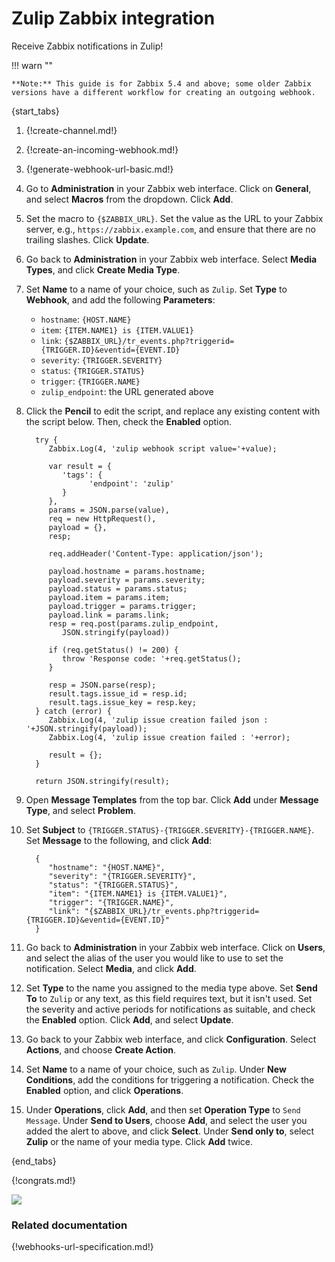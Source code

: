 # Zulip Zabbix integration

Receive Zabbix notifications in Zulip!

!!! warn ""

    **Note:** This guide is for Zabbix 5.4 and above; some older Zabbix
    versions have a different workflow for creating an outgoing webhook.

{start_tabs}

1. {!create-channel.md!}

1. {!create-an-incoming-webhook.md!}

1. {!generate-webhook-url-basic.md!}

1. Go to **Administration** in your Zabbix web interface. Click on
   **General**, and select **Macros** from the dropdown. Click **Add**.

1. Set the macro to `{$ZABBIX_URL}`. Set the value as the URL to your
   Zabbix server, e.g., `https://zabbix.example.com`, and ensure that there
   are no trailing slashes. Click **Update**.

1. Go back to **Administration** in your Zabbix web interface. Select
   **Media Types**, and click **Create Media Type**.

1. Set **Name** to a name of your choice, such as `Zulip`. Set **Type** to
   **Webhook**, and add the following **Parameters**:

    * `hostname`: `{HOST.NAME}`
    * `item`: `{ITEM.NAME1} is {ITEM.VALUE1}`
    * `link`: `{$ZABBIX_URL}/tr_events.php?triggerid={TRIGGER.ID}&eventid={EVENT.ID}`
    * `severity`: `{TRIGGER.SEVERITY}`
    * `status`: `{TRIGGER.STATUS}`
    * `trigger`: `{TRIGGER.NAME}`
    * `zulip_endpoint`: the URL generated above

1. Click the **Pencil** to edit the script, and replace any existing content
   with the script below. Then, check the **Enabled** option.

         try {
            Zabbix.Log(4, 'zulip webhook script value='+value);

            var result = {
               'tags': {
                     'endpoint': 'zulip'
               }
            },
            params = JSON.parse(value),
            req = new HttpRequest(),
            payload = {},
            resp;

            req.addHeader('Content-Type: application/json');

            payload.hostname = params.hostname;
            payload.severity = params.severity;
            payload.status = params.status;
            payload.item = params.item;
            payload.trigger = params.trigger;
            payload.link = params.link;
            resp = req.post(params.zulip_endpoint,
               JSON.stringify(payload))

            if (req.getStatus() != 200) {
               throw 'Response code: '+req.getStatus();
            }

            resp = JSON.parse(resp);
            result.tags.issue_id = resp.id;
            result.tags.issue_key = resp.key;
         } catch (error) {
            Zabbix.Log(4, 'zulip issue creation failed json : '+JSON.stringify(payload));
            Zabbix.Log(4, 'zulip issue creation failed : '+error);

            result = {};
         }

         return JSON.stringify(result);

1. Open **Message Templates** from the top bar. Click **Add** under **Message Type**,
   and select **Problem**.

1. Set **Subject** to `{TRIGGER.STATUS}-{TRIGGER.SEVERITY}-{TRIGGER.NAME}`.
   Set **Message** to the following, and click **Add**:

         {
            "hostname": "{HOST.NAME}",
            "severity": "{TRIGGER.SEVERITY}",
            "status": "{TRIGGER.STATUS}",
            "item": "{ITEM.NAME1} is {ITEM.VALUE1}",
            "trigger": "{TRIGGER.NAME}",
            "link": "{$ZABBIX_URL}/tr_events.php?triggerid={TRIGGER.ID}&eventid={EVENT.ID}"
         }

1. Go back to **Administration** in your Zabbix web interface. Click on
   **Users**, and select the alias of the user you would like to use to
   set the notification. Select **Media**, and click **Add**.

1. Set **Type** to the name you assigned to the media type above.
   Set **Send To** to `Zulip` or any text, as this field requires text, but
   it isn't used. Set the severity and active periods for notifications as
   suitable, and check the **Enabled** option. Click **Add**, and
   select **Update**.

1. Go back to your Zabbix web interface, and click **Configuration**.
   Select **Actions**, and choose **Create Action**.

1. Set **Name** to a name of your choice, such as `Zulip`. Under
   **New Conditions**, add the conditions for triggering a notification.
   Check the **Enabled** option, and click **Operations**.

1. Under **Operations**, click **Add**, and then set **Operation Type** to
   `Send Message`. Under **Send to Users**, choose **Add**, and select the user
   you added the alert to above, and click **Select**. Under **Send only to**,
   select **Zulip** or the name of your media type. Click **Add** twice.

{end_tabs}

{!congrats.md!}

![](/static/images/integrations/zabbix/001.png)

### Related documentation

{!webhooks-url-specification.md!}
